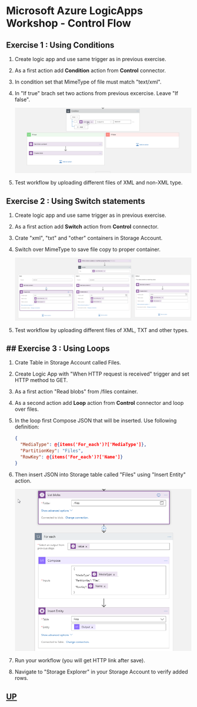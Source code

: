 # Microsoft Azure LogicApps Workshop - Control Flow


## Exercise 1 : Using Conditions

1. Create logic app and use same trigger as in previous exercise.
2. As a first action add **Condition** action  from **Control** connector.
3. In condition set that MimeType of file must match "text/xml".
4. In "If true" brach set two actions from previous excercise. Leave "If false".
   
   ![If](_img/if.png)

5. Test workflow by uploading different files of XML and non-XML type.

## Exercise 2 : Using Switch statements

1. Create logic app and use same trigger as in previous exercise.
2. As a first action add **Switch** action from **Control** connector.
3. Crate "xml", "txt" and "other" containers in Storage Account.
4. Switch over MimeType to save file copy to proper container.
   
   ![Switch](_img/switch.png)

5. Test workflow by uploading different files of XML, TXT and other types.

## ## Exercise 3 : Using Loops

1. Crate Table in Storage Account called Files.
2. Create Logic App with "When HTTP request is received" trigger and set HTTP method to GET.
3. As a first action "Read blobs" from /files container.
4. As a second action add **Loop** action from **Control** connector and loop over files.
5. In the loop first Compose JSON that will be inserted. Use following definition:
   ``` Json
   {
     "MediaType": @{items('For_each')?['MediaType']},
     "PartitionKey": "Files",
     "RowKey": @{items('For_each')?['Name']}
   }
   ```
6. Then insert JSON into Storage table called "Files" using "Insert Entity" action.
   
   ![Loop](_img/loop.png)
   
7. Run your workflow (you will get HTTP link after save).
8. Navigate to "Storage Explorer" in your Storage Account to verify added rows.

## [UP](./../README.md)
